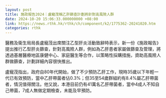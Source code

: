 ```yaml
---
layout: post
title: 施政報告2024｜盧寵茂稱乙肝篩查計劃將針對高風險人群
date: 2024-10-20 15:06:33.000000000 +08:00
link: https://news.rthk.hk/rthk/ch/component/k2/1775362-20241020.htm
categories: rthk
---
```


醫務及衞生局局長盧寵茂出席關注乙型肝炎活動致辭時表示，新一份《施政報告》提出推行乙型肝炎篩查，針對高風險人群，例如為乙肝患者家屬做篩查及管理，將透過基層醫療地區康健中心、家庭醫生等合作，以策略性採購措施，資助高風險人群做篩查，計劃詳細內容很快推出。

盧寵茂指出，政府自80年代開始，做了不少預防乙肝工作，現時35歲以下年輕一代已有效預防，當中乙肝帶菌者佔0.3%；但35至54歲群組約有8.4%屬乙肝帶菌者，情況值得關注。他又說，本港目前仍有41萬名乙肝帶菌者，當中4成人不知自己帶菌，7成人無做定期檢查，未能及早預防。
